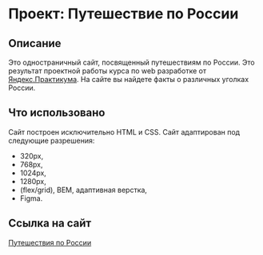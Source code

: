 # Проект: Путешествие по России

## Описание
Это одностраничный сайт, посвященный путешествиям по России. Это результат проектной работы курса по web разработке от [Яндекс.Практикума](https://praktikum.yandex.ru/).
На сайте вы найдете факты о различных уголках России.

## Что использовано
Сайт построен исключительно HTML и CSS.
Сайт адаптирован под следующие разрешения:
- 320px,
- 768px,
- 1024px,
- 1280px,
- (flex/grid), BEM, адаптивная верстка,
- Figma.

## Ссылка на сайт
[Путешествия по России]()

